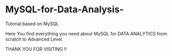 # MySQL-for-Data-Analysis-
Tutorial based on MySQL 

Here You find everything you need about MySQL for DATA ANALYTICS from scratch to Advanced Level.


THANK YOU FOR VISITING !!
